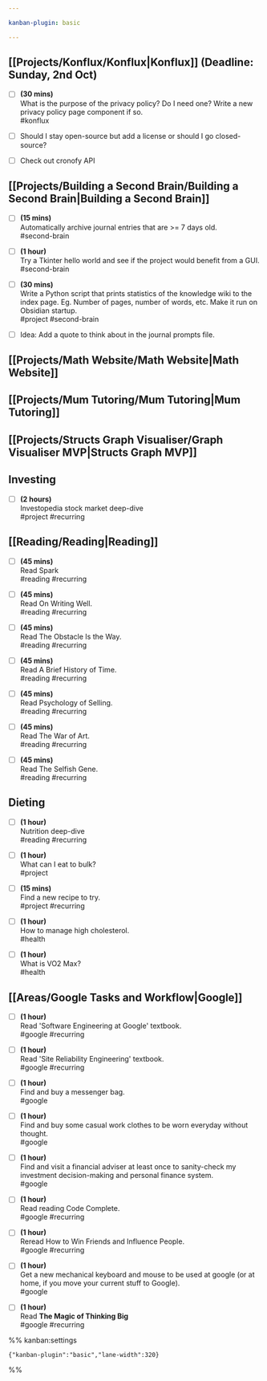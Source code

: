 ```yaml
---

kanban-plugin: basic

---
```


## [[Projects/Konflux/Konflux|Konflux]] (Deadline: **Sunday, 2nd Oct)**

- [ ] **(30 mins)**<br>What is the purpose of the privacy policy? Do I need one? Write a new privacy policy page component if so.<br>#konflux
- [ ] Should I stay open-source but add a license or should I go closed-source?
- [ ] Check out cronofy API


## [[Projects/Building a Second Brain/Building a Second Brain|Building a Second Brain]]

- [ ] **(15 mins)**<br>Automatically archive journal entries that are >= 7 days old.<br>#second-brain
- [ ] **(1 hour)**<br>Try a Tkinter hello world and see if the project would benefit from a GUI.<br>#second-brain
- [ ] **(30 mins)**<br>Write a Python script that prints statistics of the knowledge wiki to the index page. Eg. Number of pages, number of words, etc. Make it run on Obsidian startup.<br>#project #second-brain
- [ ] Idea: Add a quote to think about in the journal prompts file.


## [[Projects/Math Website/Math Website|Math Website]]



## [[Projects/Mum Tutoring/Mum Tutoring|Mum Tutoring]]



## [[Projects/Structs Graph Visualiser/Graph Visualiser MVP|Structs Graph MVP]]



## Investing

- [ ] **(2 hours)**<br>Investopedia stock market deep-dive<br>#project #recurring


## [[Reading/Reading|Reading]]

- [ ] **(45 mins)**<br>Read Spark<br>#reading #recurring
- [ ] **(45 mins)**<br>Read On Writing Well.<br>#reading #recurring
- [ ] **(45 mins)**<br>Read The Obstacle Is the Way.<br>#reading #recurring
- [ ] **(45 mins)**<br>Read A Brief History of Time.<br>#reading #recurring
- [ ] **(45 mins)**<br>Read Psychology of Selling.<br>#reading #recurring
- [ ] **(45 mins)**<br>Read The War of Art.<br>#reading #recurring
- [ ] **(45 mins)**<br>Read The Selfish Gene.<br>#reading #recurring


## Dieting

- [ ] **(1 hour)**<br>Nutrition deep-dive<br>#reading #recurring
- [ ] **(1 hour)**<br>What can I eat to bulk?<br>#project
- [ ] **(15 mins)**<br>Find a new recipe to try.<br>#project #recurring
- [ ] **(1 hour)**<br>How to manage high cholesterol.<br>#health
- [ ] **(1 hour)**<br>What is VO2 Max?<br>#health


## [[Areas/Google Tasks and Workflow|Google]]

- [ ] **(1 hour)**<br>Read 'Software Engineering at Google' textbook.<br>#google #recurring
- [ ] **(1 hour)**<br>Read 'Site Reliability Engineering' textbook.<br>#google #recurring
- [ ] **(1 hour)**<br>Find and buy a messenger bag.<br>#google
- [ ] **(1 hour)**<br>Find and buy some casual work clothes to be worn everyday without thought.<br>#google
- [ ] **(1 hour)**<br>Find and visit a financial adviser at least once to sanity-check my investment decision-making and personal finance system.<br>#google
- [ ] **(1 hour)**<br>Read reading Code Complete.<br>#google #recurring
- [ ] **(1 hour)**<br>Reread How to Win Friends and Influence People.<br>#google #recurring
- [ ] **(1 hour)**<br>Get a new mechanical keyboard and mouse to be used at google (or at home, if you move your current stuff to Google).<br>#google
- [ ] **(1 hour)**<br>Read **The Magic of Thinking Big**<br>#google #recurring




%% kanban:settings
```
{"kanban-plugin":"basic","lane-width":320}
```
%%